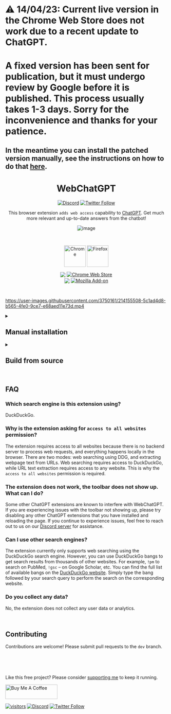 [link-chrome]: https://chrome.google.com/webstore/detail/chatgpt-advanced/lpfemeioodjbpieminkklglpmhlngfcn 'Chrome Web Store'
[link-firefox]: https://addons.mozilla.org/en-US/firefox/addon/web-chatgpt/ 'Firefox Addons'

# ⚠️ 14/04/23: Current live version in the Chrome Web Store does not work due to a recent update to ChatGPT.
# A fixed version has been sent for publication, but it must undergo review by Google before it is published. This process usually takes 1-3 days. Sorry for the inconvenience and thanks for your patience.
## In the meantime you can install the patched version manually, see the instructions on how to do that [here](https://github.com/qunash/chatgpt-advanced#chrome-microsoft-edge-etc).

<div align="center">
<h1>WebChatGPT</h1>


[![Discord](https://img.shields.io/discord/1060110102188797992?color=green&label=Join%20server&logo=discord)](https://discord.gg/nmCjvyVpnB) [![Twitter Follow](https://img.shields.io/twitter/follow/hahahahohohe?label=follow%20me&style=social)](https://twitter.com/hahahahohohe)


This browser extension `adds web access` capability to [ChatGPT](https://chat.openai.com/). Get much more relevant and up-to-date answers from the chatbot!

![image](https://user-images.githubusercontent.com/3750161/214144292-4fb34667-015a-43f3-906d-1d2d065d67f0.png)


<br>

[<img src="https://user-images.githubusercontent.com/3750161/214147732-c75e96a4-48a4-4b64-b407-c2402e899a75.PNG" height="67" alt="Chrome" valign="middle">][link-chrome] [<img src="https://user-images.githubusercontent.com/3750161/214148610-acdef778-753e-470e-8765-6cc97bca85ed.png" height="67" alt="Firefox" valign="middle">][link-firefox]

[<img valign="middle" src="https://img.shields.io/chrome-web-store/v/lpfemeioodjbpieminkklglpmhlngfcn.svg">][link-chrome] [<img valign="middle" alt="Chrome Web Store" src="https://img.shields.io/chrome-web-store/users/lpfemeioodjbpieminkklglpmhlngfcn?color=blue">][link-chrome]
<br>
[<img valign="middle" src="https://img.shields.io/amo/v/web-chatgpt">][link-firefox]
[<img valign="middle" alt="Mozilla Add-on" src="https://img.shields.io/amo/users/web-chatgpt">][link-firefox]
</div>
<br>

https://user-images.githubusercontent.com/3750161/214155508-5c1ad4d8-b565-4fe0-9ce7-e68aed11e73d.mp4


<details>
   <summary><h2>Manual installation</h2></summary>

  ℹ️ Don't forget to disable the extension installed from the Web Store while you're testing manually installed version.
  
  ### Chrome, Microsoft Edge, etc.
  1. Download the prebuilt chrome zip file from [here](build).
  2. Unzip the file.
  3. Open `chrome://extensions` in Chrome / `edge://extensions` in Microsoft Edge.
  4. Enable developer mode (top right corner).
  5. Click on `Load unpacked` and select the unzipped folder.
  6. Go to [ChatGPT](https://chat.openai.com/chat/) and enjoy!

  ### Firefox
  1. Download prebuilt firefox zip file from [here](build).
  
  #### Temporary installation, in official Release or Beta
  1. Go to `about:debugging#/runtime/this-firefox`.
  2. Click `Load Temporary Add-on` button, then select the zip file you re-zipped.

  #### Persistent installation, in Nightly or Developer Edition
  1. Open Firefox, go to `about:config` and set `xpinstall.signatures.required` to `false`.
  2. Go to `about:addons`
  3. Click on the gear icon in the top right corner of the Add-ons page and select `Install Add-on From File`.
  4. Select the zip file and click open.
  5. Firefox will prompt you to confirm the installation of the addon. Click Install.
  6. The addon will be installed and will appear in the list of installed addons on the Add-ons page.
  7. Go to [ChatGPT](https://chat.openai.com/chat/) and enjoy!
</details>

<details>
<summary><h2>Build from source</h2></summary>

1. `git clone https://github.com/qunash/chatgpt-advanced.git`
2. `npm install`
3. `npm run build-prod`
4. Grab your zip extension from `build/` folder
</details>

<br>

## FAQ

### Which search engine is this extension using?
DuckDuckGo.

### Why is the extension asking for `access to all websites` permission?
The extension requires access to all websites because there is no backend server to process web requests, and everything happens locally in the browser. There are two modes: web searching using DDG, and extracting webpage text from URLs. Web searching requires access to DuckDuckGo, while URL text extraction requires access to any website. This is why the `access to all websites` permission is required.

### The extension does not work, the toolbar does not show up. What can I do?
Some other ChatGPT extensions are known to interfere with WebChatGPT. If you are experiencing issues with the toolbar not showing up, please try disabling any other ChatGPT extensions that you have installed and reloading the page. If you continue to experience issues, feel free to reach out to us on our [Discord server](https://discord.gg/nmCjvyVpnB) for assistance.

### Can I use other search engines?
The extension currently only supports web searching using the DuckDuckGo search engine. However, you can use DuckDuckGo bangs to get search results from thousands of other websites. For example, `!pm` to search on PubMed, `!gsc` – on Google Scholar, etc. You can find the full list of available bangs on the [DuckDuckGo website](https://duckduckgo.com/bangs). Simply type the bang followed by your search query to perform the search on the corresponding website.

### Do you collect any data?
No, the extension does not collect any user data or analytics.

<br>

## Contributing

Contributions are welcome! Please submit pull requests to the `dev` branch.

<br><br><br>


Like this free project? Please consider [supporting me](https://www.buymeacoffee.com/anzorq) to keep it running.

[<a href="https://www.buymeacoffee.com/anzorq" target="_blank"><img src="https://cdn.buymeacoffee.com/buttons/v2/default-yellow.png" height="45px" width="162px" alt="Buy Me A Coffee"></a>](https://www.buymeacoffee.com/anzorq)

[![visitors](https://visitor-badge.glitch.me/badge?page_id=qunash/chatgpt-advanced)](https://visitor-badge.glitch.me) [![Discord](https://img.shields.io/discord/1060110102188797992?color=green&label=Join%20server&logo=discord)](https://discord.gg/nmCjvyVpnB) [![Twitter Follow](https://img.shields.io/twitter/follow/hahahahohohe?label=follow%20me&style=social)](https://twitter.com/hahahahohohe)
